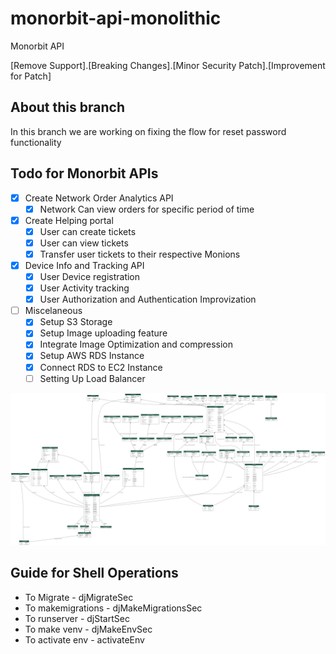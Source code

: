 # monorbit-api-monolithic
Monorbit API


[Remove Support].[Breaking Changes].[Minor Security Patch].[Improvement for Patch]

## About this branch
In this branch we are working on fixing the flow for reset password functionality

## Todo for Monorbit APIs

- [x] Create Network Order Analytics API
    - [x] Network Can view orders for specific period of time
- [x] Create Helping portal
    - [x] User can create tickets 
    - [x] User can view tickets
    - [x] Transfer user tickets to their respective Monions
- [x] Device Info and Tracking API
    - [x] User Device registration
    - [x] User Activity tracking
    - [x] User Authorization and Authentication Improvization
- [ ] Miscelaneous
    - [x] Setup S3 Storage
    - [x] Setup Image uploading feature
    - [x] Integrate Image Optimization and compression
    - [x] Setup AWS RDS Instance
    - [x] Connect RDS to EC2 Instance
    - [ ] Setting Up Load Balancer

![Database Layout](/myapp_models.png)


## Guide for Shell Operations

- To Migrate - djMigrateSec
- To makemigrations - djMakeMigrationsSec
- To runserver - djStartSec
- To make venv - djMakeEnvSec
- To activate env - activateEnv